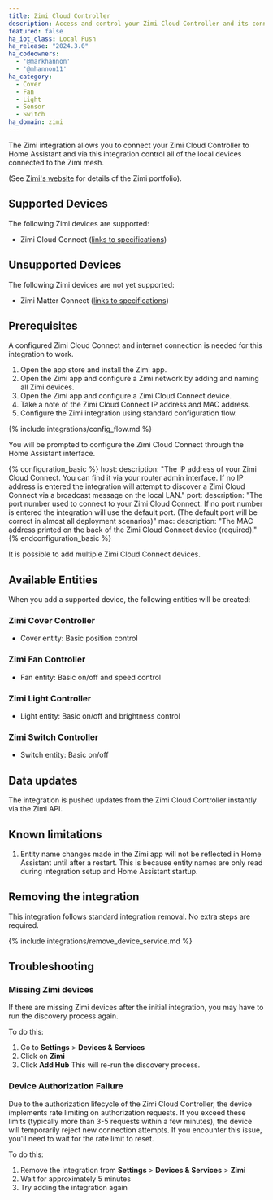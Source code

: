 ```yaml
---
title: Zimi Cloud Controller
description: Access and control your Zimi Cloud Controller and its connected Zimi-based devices.
featured: false
ha_iot_class: Local Push
ha_release: "2024.3.0"
ha_codeowners:
  - '@markhannon'
  - '@mhannon11'
ha_category:
  - Cover
  - Fan
  - Light
  - Sensor
  - Switch
ha_domain: zimi
---
```


The Zimi integration allows you to connect your Zimi Cloud Controller to Home Assistant and via this integration control all of the local devices connected to the Zimi mesh.

(See [Zimi's website](https://zimi.life/) for details of the Zimi portfolio).

## Supported Devices

The following Zimi devices are supported:

- Zimi Cloud Connect ([links to specifications](https://zimi.life/product/cloud-connect/))

## Unsupported Devices

The following Zimi devices are not yet supported:

- Zimi Matter Connect ([links to specifications](https://zimi.life/product/cloud-connect/))

## Prerequisites

A configured Zimi Cloud Connect and internet connection is needed for this integration to work.

1. Open the app store and install the Zimi app.
2. Open the Zimi app and configure a Zimi network by adding and naming all Zimi devices.
3. Open the Zimi app and configure a Zimi Cloud Connect device.
4. Take a note of the Zimi Cloud Connect IP address and MAC address.
5. Configure the Zimi integration using standard configuration flow.

{% include integrations/config_flow.md %}

You will be prompted to configure the Zimi Cloud Connect through the Home Assistant interface.

{% configuration_basic %}
host:
    description: "The IP address of your Zimi Cloud Connect. You can find it via your router admin interface.    If no IP address is entered the integration will attempt to discover a Zimi Cloud Connect via a broadcast message on the local LAN."
port:
    description: "The port number used to connect to your Zimi Cloud Connect.   If no port number is entered the integration will use the default port.   (The default port will be correct in almost all deployment scenarios)"
mac:
    description: "The MAC address printed on the back of the Zimi Cloud Connect device (required)."
{% endconfiguration_basic %}

It is possible to add multiple Zimi Cloud Connect devices.

## Available Entities

When you add a supported device, the following entities will be created:

### Zimi Cover Controller

- Cover entity: Basic position control

### Zimi Fan Controller

- Fan entity: Basic on/off and speed control

### Zimi Light Controller

- Light entity: Basic on/off and brightness control

### Zimi Switch Controller

- Switch entity: Basic on/off



## Data updates

The integration is pushed updates from the Zimi Cloud Controller instantly via the Zimi API.

## Known limitations

1. Entity name changes made in the Zimi app will not be reflected in Home Assistant until after a restart. This is because entity names are only read during integration setup and Home Assistant startup.

## Removing the integration

This integration follows standard integration removal. No extra steps are required.

{% include integrations/remove_device_service.md %}

## Troubleshooting

### Missing Zimi devices

If there are missing Zimi devices after the initial integration, you may have to run the discovery process again.

To do this:

1. Go to **Settings** > **Devices & Services**
2. Click on **Zimi**
3. Click **Add Hub**
This will re-run the discovery process.

### Device Authorization Failure

Due to the authorization lifecycle of the Zimi Cloud Controller, the device implements rate limiting on authorization requests. If you exceed these limits
(typically more than 3-5 requests within a few minutes), the device will temporarily reject new connection attempts. If you encounter this issue, you'll
need to wait for the rate limit to reset.

To do this:

1. Remove the integration from **Settings** > **Devices & Services** > **Zimi**
2. Wait for approximately 5 minutes
3. Try adding the integration again
